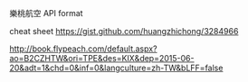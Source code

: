 樂桃航空 API format

cheat sheet https://gist.github.com/huangzhichong/3284966


http://book.flypeach.com/default.aspx?ao=B2CZHTW&ori=TPE&des=KIX&dep=2015-06-20&adt=1&chd=0&inf=0&langculture=zh-TW&bLFF=false



